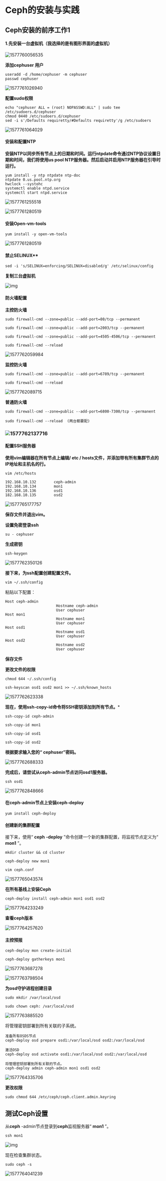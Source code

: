 # Ceph的安装与实践

## Ceph安装的前序工作1

#### 1.先安装一台虚拟机（我选择的是有图形界面的虚拟机）

![1577760056535](../image/c16.png)

**添加cephuser 用户**

```
useradd -d /home/cephuser -m cephuser
passwd cephuser
```

![1577761026940](../image/c.png)

**配置sudo权限**

```
echo "cephuser ALL = (root) NOPASSWD:ALL" | sudo tee /etc/sudoers.d/cephuser
chmod 0440 /etc/sudoers.d/cephuser
sed -i s'/Defaults requiretty/#Defaults requiretty'/g /etc/sudoers
```

![1577761064029](../image/c3.png)

#### 安装和配置NTP

**安装NTP以同步所有节点上的日期和时间。运行ntpdate命令通过NTP协议设置日期和时间，我们将使用us pool NTP服务器。然后启动并启用NTP服务器在引导时运行。**

```
yum install -y ntp ntpdate ntp-doc
ntpdate 0.us.pool.ntp.org
hwclock --systohc
systemctl enable ntpd.service
systemctl start ntpd.service
```

![1577761255518](../image/c4.png)

![1577761280519](../image/c5.png)

#### 安装Open-vm-tools

```
yum install -y open-vm-tools
```

![1577761280519](../image/c6.png)

#### 禁止SELINUX**

```
sed -i 's/SELINUX=enforcing/SELINUX=disabled/g' /etc/selinux/config
```

**复制三台虚拟机**

![img](../image/c16.png)

#### 防火墙配置

**主控防火墙**

```
sudo firewall-cmd --zone=public --add-port=80/tcp --permanent

sudo firewall-cmd --zone=public --add-port=2003/tcp --permanent

sudo firewall-cmd --zone=public --add-port=4505-4506/tcp --permanent

sudo firewall-cmd --reload
```

![1577762059984](../image/c8.png)

**监控防火墙**

```
sudo firewall-cmd --zone=public --add-port=6789/tcp --permanent

sudo firewall-cmd --reload
```

![1577762089715](../image/c9.png)

**普通防火墙**

```
sudo firewall-cmd --zone=public --add-port=6800-7300/tcp --permanent

sudo firewall-cmd --reload  (两台都要配)
```

### ![1577762137716](../image/c10.png)

#### 配置SSH服务器

**使用vim编辑器在所有节点上编辑/ etc / hosts文件，并添加带有所有集群节点的IP地址和主机名的行。**

```
vim /etc/hosts
```

```
192.168.10.132        ceph-admin
192.168.10.134        mon1
192.168.10.136        osd1
182.168.10.135        osd2
```

![1577765177757](../image/c66.png)

**保存文件并退出vim。**

**设置免密登录ssh**

```
su - cephuser
```

**生成密钥**

```
ssh-keygen
```

![1577762350126](../image/c12.png)

**接下来，为ssh配置创建配置文件。**

```
vim ~/.ssh/config
```

粘贴以下配置：

```
Host ceph-admin        
                       Hostname ceph-admin
                       User cephuser 
Host mon1        
                       Hostname mon1        
                       User cephuser 
Host osd1              
                       Hostname osd1        
                       User cephuser 
Host osd2        
                       Hostname osd2        
                       User cephuser 
```

**保存文件**

**更改文件的权限**

```
chmod 644 ~/.ssh/config

ssh-keyscan osd1 osd2 mon1 >> ~/.ssh/known_hosts
```

![1577762623338](../image/c12.png)

**现在，使用ssh-copy-id命令将SSH密钥添加到所有节点。***

```
ssh-copy-id ceph-admin

ssh-copy-id mon1

ssh-copy-id osd1

ssh-copy-id osd2
```

**根据要求输入您的“ cephuser”密码。**

![1577762688333](../image/c13.png)

**完成后，请尝试从ceph-admin节点访问osd1服务器。**

```
ssh osd1
```

![1577762848666](../image/c14.png)

#### 在ceph-admin节点上安装ceph-deploy

```
yum install ceph-deploy
```

#### 创建新的集群配置

接下来，使用“ **ceph** **-deploy** ”命令创建一个新的集群配置，将监视节点定义为“ **mon1** ”。

```
mkdir cluster && cd cluster

ceph-deploy new mon1

vim ceph.conf
```

![1577765043574](../image/c88.png)

**在所有基线上安装Ceph**

```
ceph-deploy install ceph-admin mon1 osd1 osd2
```

![1577764233249](../image/c60.png)

**查看ceph版本**

![1577764257620](../image/c61.png)

#### **主控预报**

```
ceph-deploy mon create-initial

ceph-deploy gatherkeys mon1
```

![1577763687278](../image/c21.png)

![1577763798504](../image/c25.png)

**为osd守护进程创建目录**

```
sudo mkdir /var/local/osd

sudo chown ceph: /var/local/osd
```

![1577763885520](../image/c30.png)

将管理密钥部署到所有关联的子系统。

```
准备所有OSDS节点
ceph-deploy osd prepare osd1:/var/local/osd osd2:/var/local/osd

激活OSD
ceph-deploy osd activate osd1:/var/local/osd osd2:/var/local/osd

将管理密钥部署到所有关联的节点。
ceph-deploy admin ceph-admin mon1 osd1 osd2
```

![1577764335706](../image/c63.png)

**更改权限**

```
sudo chmod 644 /etc/ceph/ceph.client.admin.keyring
```

## 测试Ceph设置

从**ceph** -admin节点登录到**ceph**监视服务器“ **mon1** ”。

```
ssh mon1
```

![img](../image/c31.png)

现在检查集群状态。

```
sudo ceph -s
```

![1577764041239](../image/css.png)
